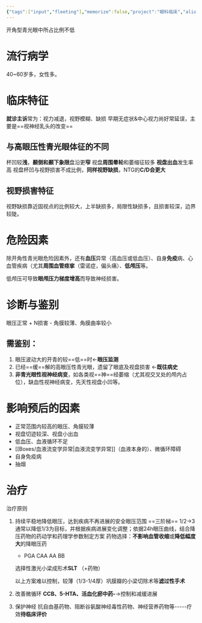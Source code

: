 ```yaml
---
{"tags":["input","fleeting"],"memorize":false,"project":"眼科临床","aliases":["NTG","normal tension glaucoma"],"modified":["2025-06-30","2025-06-28"],"dg-publish":true,"permalink":"/boxes//","dgPassFrontmatter":true}
---
```


开角型青光眼中所占比例不低

# 流行病学
40~60岁多，女性多。

# 临床特征
**就诊主诉**常为：视力减退，视野模糊、缺损
早期无症状&中心视力尚好常延误，主要是==视神经乳头的改变==

## 与高眼压性青光眼体征的不同
杯凹较**浅**，**颞侧和颞下象限**盘沿更**窄**
视盘**周围晕轮**和萎缩征较多
**视盘出血**发生率高
视盘杯凹与视野损害不成比例，**同样视野缺损**，NTG的**C/D会更大**

## 视野损害特征
视野缺损靠近固视点的比例较大，上半缺损多，局限性缺损多，且损害较深，边界较陡。

# 危险因素
除开角性青光眼危险因素外，还有**血压**异常（高血压或低血压）、自身**免疫**病、心血管疾病（尤其**周围血管痉挛**（雷诺症，偏头痛）、**低颅压**等。

低颅压可导致**眼颅压力梯度增高**而导致神经损害。

# 诊断与鉴别
眼压正常 + N损害 - 角膜较薄、角膜曲率较小

## 需鉴别：
1. 眼压波动大的开青的较==低==时<-**眼压监测**
2. 已经==缓==解的高眼压性青光眼，遗留了眼底及视盘损害 <-**既往病史**
3. **非青光眼性视神经病变**，如各类视==神==经萎缩（尤其视交叉处的颅内占位），缺血性视神经病变，先天性视盘小凹等。

# 影响预后的因素
- 正常范围内较高的眼压、角膜较薄
- 视盘切迹较深、视盘小出血
- 低血压、血液循环不足
- [[Boxes/血液流变学异常\|血液流变学异常]]（血液本身的）、微循环障碍
- 自身免疫病
- 抽烟

# 治疗
治疗原则
1. 持续平稳地降低眼压，达到疾病不再进展的安全眼压范围
	==三阶梯==    1/2→3
	通常以降低1/3为目标，并根据疾病进展变化调整；依据24h眼压曲线，结合降压药物的药动学和药理学参数制定方案
	药物选择：**不影响血管收缩**或**降低幅度大**的降眼压药
	* PGA CAA AA BB
	
	选择性激光小梁成形术**SLT** （+药物）

	以上方案难以控制，较薄（1/3-1/4厚）巩膜瓣的小梁切除术等**滤过性手术**

2. 改善微循环
	**CCB、5-HTA、活血化瘀中药-**->控制和减缓进展
3. 保护神经
	抗自由基药物、阻断谷氨酸神经毒性药物、神经营养药物等-----疗效**待临床评价**

